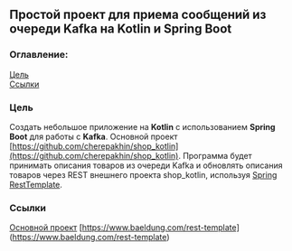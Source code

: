 ## Простой проект для приема сообщений из очереди Kafka на Kotlin и Spring Boot

### Оглавление:
[Цель](#target)<br/>
[Ссылки](#links)<br/>

<a id="target"></a>
### Цель

Cоздать небольшое приложение на <b>Kotlin</b> с использованием <b>Spring Boot</b> для работы с <b>Kafka</b>.
Основной проект [https://github.com/cherepakhin/shop_kotlin](https://github.com/cherepakhin/shop_kotlin).
Программа будет принимать описания товаров из очереди Kafka и обновлять описания товаров через REST внешнего проекта shop_kotlin, используя [Spring RestTemplate](https://docs.spring.io/spring-framework/docs/current/javadoc-api/org/springframework/web/client/RestTemplate.html).

<a id="links"></a>
### Ссылки

[Основной проект](https://github.com/cherepakhin/shop_kotlin)
[https://www.baeldung.com/rest-template] (https://www.baeldung.com/rest-template)